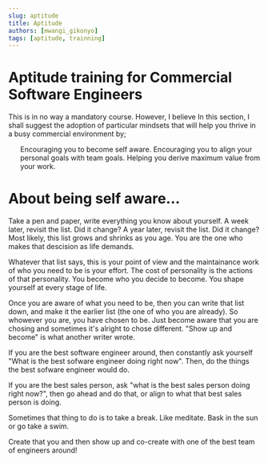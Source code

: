 ```yaml
---
slug: aptitude
title: Aptitude
authors: [mwangi_gikonyo]
tags: [aptitude, trainning]
---
```


# Aptitude training for Commercial Software Engineers
This is in no way a mandatory course. However, I believe 
In this section, I shall suggest the adoption of particular mindsets that will help you thrive in a busy commercial environment by;
<ul>
    <l>Encouraging you to become self aware.</l>
    <l>Encouraging you to align your personal goals with team goals.</l>
    <l>Helping you derive maximum value from your work.</l>
</ul>



# About being self aware...
Take a pen and paper, write everything you know about yourself.
A week later, revisit the list. Did it change?
A year later, revisit the list. Did it change?
Most likely, this list grows and shrinks as you age.
You are the one who makes that descision as life demands.

Whatever that list says, this is your point of view and the maintainance work of who you need to be is your effort. The cost of personality is the actions of that personality. You become who you decide to become. You shape yourself at every stage of life.

Once you are aware of what you need to be, then you can write that list down, and make it the earlier list (the one of who you are already). So whowever you are, you have chosen to be. Just become aware that you are chosing and sometimes it's alright to chose different. "Show up and become" is what another writer wrote. 

If you are the best software engineer around, then constantly ask yourself "What is the best sofware engineer doing right now". Then, do the things the best sofware engineer would do.

If you are the best sales person, ask "what is the best sales person doing right now?", then go ahead and do that, or align to what that best sales person is doing.

Sometimes that thing to do is to take a break. Like meditate. Bask in the sun or go take a swim.

Create that you and then show up and co-create with one of the best team of engineers around!

